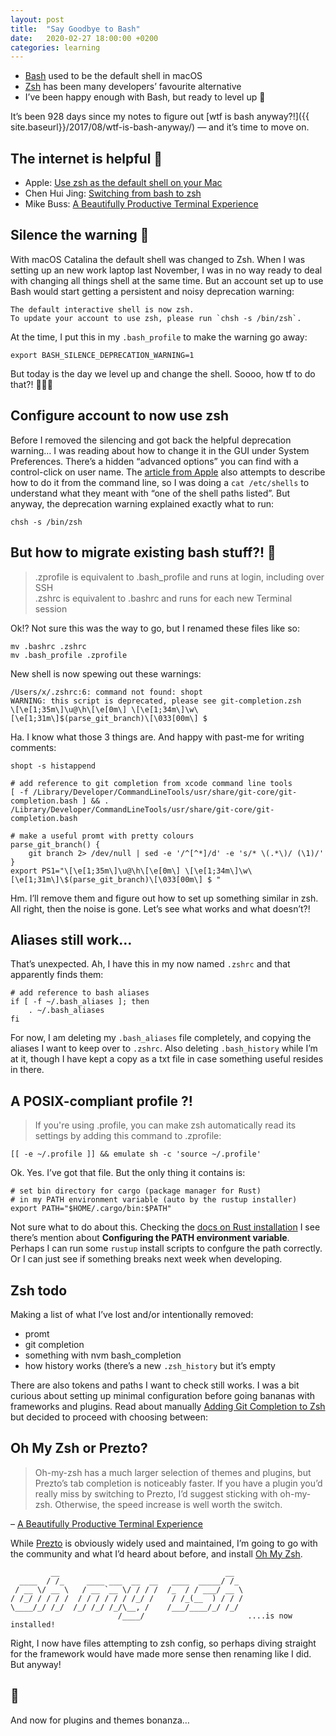 ```yaml
---
layout: post
title:  "Say Goodbye to Bash"
date:   2020-02-27 18:00:00 +0200
categories: learning
---
```


* [Bash](https://en.wikipedia.org/wiki/Bash_(Unix_shell)) used to be the default shell in macOS
* [Zsh](https://en.wikipedia.org/wiki/Z_shell) has been many developers’ favourite alternative
* I’ve been happy enough with Bash, but ready to level up 🚀

It’s been 928 days since my notes to figure out [wtf is bash anyway?!]({{ site.baseurl}}/2017/08/wtf-is-bash-anyway/) — and it’s time to move on.

## The internet is helpful 🔗

* Apple: [Use zsh as the default shell on your Mac](https://support.apple.com/kb/HT208050)
* Chen Hui Jing: [Switching from bash to zsh](https://www.chenhuijing.com/blog/bash-to-zsh/)
* Mike Buss: [A Beautifully Productive Terminal Experience](https://mikebuss.com/2014/02/02/a-beautiful-productive-terminal-experience/)

## Silence the warning 🤫

With macOS Catalina the default shell was changed to Zsh. When I was setting up an new work laptop last November, I was in no way ready to deal with changing all things shell at the same time. But an account set up to use Bash would start getting a persistent and noisy deprecation warning:

```
The default interactive shell is now zsh.
To update your account to use zsh, please run `chsh -s /bin/zsh`.
```

At the time, I put this in my `.bash_profile` to make the warning go away:

```
export BASH_SILENCE_DEPRECATION_WARNING=1
```

But today is the day we level up and change the shell. Soooo, how tf to do that?! 🤷🏻‍♀️

## Configure account to now use zsh

Before I removed the silencing and got back the helpful deprecation warning… I was reading about how to change it in the GUI under System Preferences. There’s a hidden “advanced options” you can find with a control-click on user name. The [article from Apple](https://support.apple.com/kb/HT208050) also attempts to describe how to do it from the command line, so I was doing a `cat /etc/shells` to understand what they meant with “one of the shell paths listed”. But anyway, the deprecation warning explained exactly what to run:

`chsh -s /bin/zsh`

## But how to migrate existing bash stuff?! 🤔

> .zprofile is equivalent to .bash_profile and runs at login, including over SSH <br>
> .zshrc is equivalent to .bashrc and runs for each new Terminal session

Ok!? Not sure this was the way to go, but I renamed these files like so:

```
mv .bashrc .zshrc
mv .bash_profile .zprofile
```

New shell is now spewing out these warnings:

```
/Users/x/.zshrc:6: command not found: shopt
WARNING: this script is deprecated, please see git-completion.zsh
\[\e[1;35m\]\u@\h\[\e[0m\] \[\e[1;34m\]\w\[\e[1;31m\]$(parse_git_branch)\[\033[00m\] $
```

Ha. I know what those 3 things are. And happy with past-me for writing comments:

```
shopt -s histappend
```

```
# add reference to git completion from xcode command line tools
[ -f /Library/Developer/CommandLineTools/usr/share/git-core/git-completion.bash ] && . /Library/Developer/CommandLineTools/usr/share/git-core/git-completion.bash
```

```
# make a useful promt with pretty colours
parse_git_branch() {
    git branch 2> /dev/null | sed -e '/^[^*]/d' -e 's/* \(.*\)/ (\1)/'
}
export PS1="\[\e[1;35m\]\u@\h\[\e[0m\] \[\e[1;34m\]\w\[\e[1;31m\]\$(parse_git_branch)\[\033[00m\] $ "
```

Hm. I’ll remove them and figure out how to set up something similar in zsh. All right, then the noise is gone. Let’s see what works and what doesn’t?!

## Aliases still work…

That’s unexpected. Ah, I have this in my now named `.zshrc` and that apparently finds them:

```
# add reference to bash aliases
if [ -f ~/.bash_aliases ]; then
    . ~/.bash_aliases
fi
```

For now, I am deleting my `.bash_aliases` file completely, and copying the aliases I want to keep over to `.zshrc`. Also deleting `.bash_history` while I’m at it, though I have kept a copy as a txt file in case something useful resides in there.

## A POSIX-compliant profile ?!

> If you're using .profile, you can make zsh automatically read its settings by adding this command to .zprofile:

```
[[ -e ~/.profile ]] && emulate sh -c 'source ~/.profile'
```

Ok. Yes. I’ve got that file. But the only thing it contains is:

```
# set bin directory for cargo (package manager for Rust)
# in my PATH environment variable (auto by the rustup installer)
export PATH="$HOME/.cargo/bin:$PATH"
```

Not sure what to do about this. Checking the [docs on Rust installation](https://www.rust-lang.org/tools/install) I see there’s mention about **Configuring the PATH environment variable**. Perhaps I can run some `rustup` install scripts to confgure the path correctly. Or I can just see if something breaks next week when developing.

## Zsh todo

Making a list of what I’ve lost and/or intentionally removed:

* promt
* git completion
* something with nvm bash_completion
* how history works (there’s a new `.zsh_history` but it’s empty

There are also tokens and paths I want to check still works. I was a bit curious about setting up minimal configuration before going bananas with frameworks and plugins. Read about manually [Adding Git Completion to Zsh](https://medium.com/@oliverspryn/adding-git-completion-to-zsh-60f3b0e7ffbc) but decided to proceed with choosing between:

## Oh My Zsh or Prezto?

> Oh-my-zsh has a much larger selection of themes and plugins, but Prezto’s tab completion is noticeably faster. If you have a plugin you’d really miss by switching to Prezto, I’d suggest sticking with oh-my-zsh. Otherwise, the speed increase is well worth the switch.

– [A Beautifully Productive Terminal Experience](https://mikebuss.com/2014/02/02/a-beautiful-productive-terminal-experience/)

While [Prezto](https://github.com/sorin-ionescu/prezto) is obviously widely used and maintained, I’m going to go with the community and what I’d heard about before, and install [Oh My Zsh](https://github.com/ohmyzsh/ohmyzsh).

```
         __                                     __
  ____  / /_     ____ ___  __  __   ____  _____/ /_
 / __ \/ __ \   / __ `__ \/ / / /  /_  / / ___/ __ \
/ /_/ / / / /  / / / / / / /_/ /    / /_(__  ) / / /
\____/_/ /_/  /_/ /_/ /_/\__, /    /___/____/_/ /_/
                        /____/                       ....is now installed!
```

Right, I now have files attempting to zsh config, so perhaps diving straight for the framework would have made more sense then renaming like I did. But anyway!

## 🥳

And now for plugins and themes bonanza…
